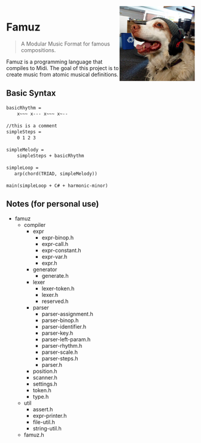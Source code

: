 <img src="./famous.png" height="200"  align="right">

# Famuz

> A Modular Music Format for famous compositions.

Famuz is a programming language that compiles to Midi. The goal of this project is to create music from atomic musical definitions.

## Basic Syntax

```
basicRhythm =
    x~~~ x--- x~~~ x~--

//this is a comment
simpleSteps =
    0 1 2 3

simpleMelody =
    simpleSteps + basicRhythm

simpleLoop =
   arp(chord(TRIAD, simpleMelody))

main(simpleLoop + C# + harmonic-minor)
```

## Notes (for personal use)

- famuz
  - compiler
    - expr
      - expr-binop.h
      - expr-call.h
      - expr-constant.h
      - expr-var.h
      - expr.h
    - generator
      - generate.h
    - lexer
      - lexer-token.h
      - lexer.h
      - reserved.h
    - parser
      - parser-assignment.h
      - parser-binop.h
      - parser-identifier.h
      - parser-key.h
      - parser-left-param.h
      - parser-rhythm.h
      - parser-scale.h
      - parser-steps.h
      - parser.h
    - position.h
    - scanner.h
    - settings.h
    - token.h
    - type.h
  - util
    - assert.h
    - expr-printer.h
    - file-util.h
    - string-util.h
  - famuz.h